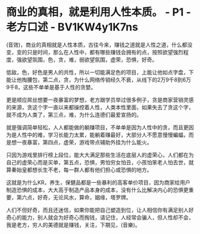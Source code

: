 # 商业的真相，就是利用人性本质。 - P1 - 老方口述 - BV1KW4y1K7ns

(音效)，商业的真相就是人性本质，古往今来，赚钱之道就是人性之道，什么都没变，变的只是时间，那么在人性中，都有哪些赚钱会拥有的点，按照欲望强烈程度，强欲望氛围，色，贪，难，弱欲望氛围，虚荣，恐惧，好奇。

低敌，色，好色是男人的共性，所以一切能满足色的项目，上能让他如点字盘，下能让他掏腰包，第二点，贪，为什么网络传销经久不衰，从线下的2万9千8到6万9千8，这些不单单是基于人性的贪婪。

更是顺应屌丝想要一夜暴富的梦想，老方跟学员举过很多例子，贪是商家营销灵感的来源，贪这个字一直以来都操控着人性，人类本性里面，如果失去了贪这个字，就不成为人类了，第三点，难，为什么连德们最爱宣扬的。

就是强调简单轻松，人人都能做的躺赚项目，不单单是因为人性中的贪，而且更因为是人性中的难，学习长能力太累，能躺着赚最好，大部分人不愿意慢慢蝙蝠，而是想一夜暴富，第四点，虚荣，游戏带点辅助外挂为什么能火。

只因为游戏里排行榜上段位，能大大满足那些生活在底层人的虚荣心，人们都在为自己的虚荣心而是买单，第五点，恐惧，男怕穷女怕丑，小孩怕笨老人怕去世，就算秦始皇都想长生不老，每一群人都有他们担心或恐惧的地方。

这就是为什么KR，养生，保健品都是一些暴利的高客单价项目，因为商家给用户制造恐惧的成本，大大高于制造产品本身的成本，没有什么比解决内心的恐惧更重要，第六点，好奇，无论风水，算命，姻缘，塔罗牌。

人们不但好奇，而且还迷信，如果你能把自己塑造到位，让人相信你有满足别人好奇心的能力，别人就会为好奇心而掏钱，请记住，人经常会骗人，但人性却不会，我是老方，穷人的美德就是赚钱，关注，下期见，(音樂)。

